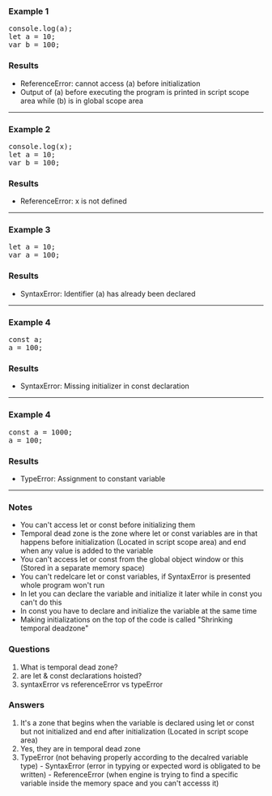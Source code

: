 ### Example 1
<pre>
console.log(a);
let a = 10;
var b = 100;
</pre>

### Results
- ReferenceError: cannot access (a) before initialization
- Output of (a) before executing the program is printed in script scope area while (b) is in global scope area

<hr>

### Example 2
<pre>
console.log(x);
let a = 10;
var b = 100;
</pre>

### Results
- ReferenceError: x is not defined

<hr>

### Example 3
<pre>
let a = 10;
var a = 100;
</pre>

### Results
- SyntaxError: Identifier (a) has already been declared

<hr>

### Example 4
<pre>
const a;
a = 100;
</pre>

### Results
- SyntaxError: Missing initializer in const declaration

<hr>

### Example 4
<pre>
const a = 1000;
a = 100;
</pre>

### Results
- TypeError: Assignment to constant variable

<hr>

### Notes
- You can't access let or const before initializing them
- Temporal dead zone is the zone where let or const variables are in that happens before initialization (Located in script scope area) and end when any value is added to the variable
- You can't access let or const from the global object window or this (Stored in a separate memory space)
- You can't redelcare let or const variables, if SyntaxError is presented whole program won't run
- In let you can declare the variable and initialize it later while in const you can't do this
- In const you have to declare and initialize the variable at the same time 
- Making initializations on the top of the code is called "Shrinking temporal deadzone"

### Questions
1. What is temporal dead zone?
2. are let & const declarations hoisted? 
3. syntaxError vs referenceError vs typeError

### Answers
1. It's a zone that begins when the variable is declared using let or const but not initialized and end after initialization (Located in script scope area)
2. Yes, they are in temporal dead zone
3. TypeError (not behaving properly according to the decalred variable type) - SyntaxError (error in typying or expected word is obligated to be written) - ReferenceError (when engine is trying to find a specific variable inside the memory space and you can't accesss it)


